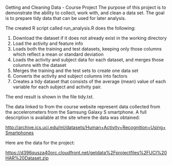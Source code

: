 Getting and Cleaning Data - Course Project
The purpose of this project is to demonstrate the ability to collect, work with, and clean a data set. The goal is to prepare tidy data that can be used for later analysis. 

The created R script called run_analysis.R does the following:

1.	Download the dataset if it does not already exist in the working directory
2.	Load the activity and feature info
3.	Loads both the training and test datasets, keeping only those columns which reflect a mean or standard deviation
4.	Loads the activity and subject data for each dataset, and merges those columns with the dataset
5.	Merges the training and the test sets to create one data set
6.	Converts the activity and subject columns into factors
7.	Creates a tidy dataset that consists of the average (mean) value of each variable for each subject and activity pair.

The end result is shown in the file tidy.txt.

The data linked to from the course website represent data collected from the accelerometers from the Samsung Galaxy S smartphone. A full description is available at the site where the data was obtained:

http://archive.ics.uci.edu/ml/datasets/Human+Activity+Recognition+Using+Smartphones

Here are the data for the project:

https://d396qusza40orc.cloudfront.net/getdata%2Fprojectfiles%2FUCI%20HAR%20Dataset.zip
